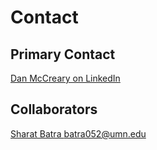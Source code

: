 # Contact

## Primary Contact
[Dan McCreary on LinkedIn](https://www.linkedin.com/in/danmccreary/)

## Collaborators
[Sharat Batra batra052@umn.edu](mailto:batra052@umn.edu)